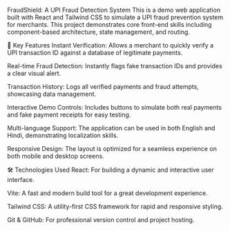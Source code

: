 FraudShield: A UPI Fraud Detection System
This is a demo web application built with React and Tailwind CSS to simulate a UPI fraud prevention system for merchants. This project demonstrates core front-end skills including component-based architecture, state management, and routing.

🚀 Key Features
Instant Verification: Allows a merchant to quickly verify a UPI transaction ID against a database of legitimate payments.

Real-time Fraud Detection: Instantly flags fake transaction IDs and provides a clear visual alert.

Transaction History: Logs all verified payments and fraud attempts, showcasing data management.

Interactive Demo Controls: Includes buttons to simulate both real payments and fake payment receipts for easy testing.

Multi-language Support: The application can be used in both English and Hindi, demonstrating localization skills.

Responsive Design: The layout is optimized for a seamless experience on both mobile and desktop screens.

🛠️ Technologies Used
React: For building a dynamic and interactive user interface.

Vite: A fast and modern build tool for a great development experience.

Tailwind CSS: A utility-first CSS framework for rapid and responsive styling.

Git & GitHub: For professional version control and project hosting.
